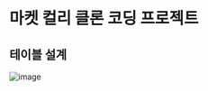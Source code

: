 # 마켓 컬리 클론 코딩 프로젝트

## 테이블 설계
![image](https://user-images.githubusercontent.com/45007556/121869018-923af000-cd3c-11eb-876e-0a4fda8d32de.png)
